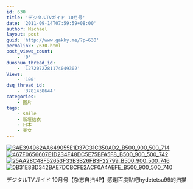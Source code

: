 ```yaml
---
id: 630
title: 'デジタルTVガイド 10月号'
date: '2011-09-14T07:59:59+08:00'
author: Michael
layout: post
guid: 'http://www.gakky.me/?p=630'
permalink: /630.html
post_views_count:
    - '0'
duoshuo_thread_id:
    - '1272072281174049302'
Views:
    - '100'
dsq_thread_id:
    - '3781438644'
categories:
    - 图片
tags:
    - smile
    - 新垣结衣
    - 日本
    - 美女
---
```


[![3AE394962AA649055E1D37C31C350AD2_B500_900_500_714](http://www.yui-aragaki.org/wp-content/uploads/img/3AE394962AA649055E1D37C31C350AD2_B500_900_500_714.jpeg)](http://www.yui-aragaki.org/wp-content/uploads/img/3AE394962AA649055E1D37C31C350AD2_B1280_1280_716_1023.jpeg) [![467F0656607E1D234F48DC5E75BFA5F8_B500_900_500_742](http://www.yui-aragaki.org/wp-content/uploads/img/467F0656607E1D234F48DC5E75BFA5F8_B500_900_500_742.jpeg)](http://www.yui-aragaki.org/wp-content/uploads/img/467F0656607E1D234F48DC5E75BFA5F8_B1280_1280_689_1023.jpeg) [![25AA28C48F52653F33B3B26FB3F22799_B500_900_500_746](http://www.yui-aragaki.org/wp-content/uploads/img/25AA28C48F52653F33B3B26FB3F22799_B500_900_500_746.jpeg)](http://www.yui-aragaki.org/wp-content/uploads/img/25AA28C48F52653F33B3B26FB3F22799_B1280_1280_685_1023.jpeg) [![0B31E8BD342BAE7DCBCFE2ACF0A4AEFE_B500_900_500_740](http://www.yui-aragaki.org/wp-content/uploads/img/0B31E8BD342BAE7DCBCFE2ACF0A4AEFE_B500_900_500_740.jpeg)](http://www.yui-aragaki.org/wp-content/uploads/img/0B31E8BD342BAE7DCBCFE2ACF0A4AEFE_B1280_1280_691_1023.jpeg)

デジタルTVガイド 10月号【杂志自扫4P】感谢百度贴吧hydetetsu99的扫描